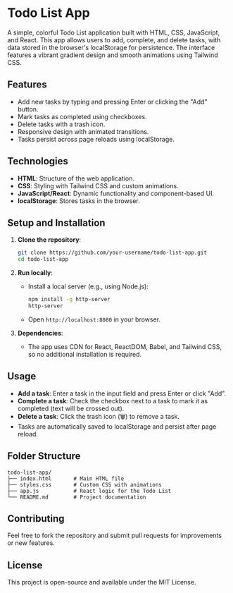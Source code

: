 # Todo List App

A simple, colorful Todo List application built with HTML, CSS, JavaScript, and React. This app allows users to add, complete, and delete tasks, with data stored in the browser's localStorage for persistence. The interface features a vibrant gradient design and smooth animations using Tailwind CSS.

## Features
- Add new tasks by typing and pressing Enter or clicking the "Add" button.
- Mark tasks as completed using checkboxes.
- Delete tasks with a trash icon.
- Responsive design with animated transitions.
- Tasks persist across page reloads using localStorage.

## Technologies
- **HTML**: Structure of the web application.
- **CSS**: Styling with Tailwind CSS and custom animations.
- **JavaScript/React**: Dynamic functionality and component-based UI.
- **localStorage**: Stores tasks in the browser.

## Setup and Installation
1. **Clone the repository**:
   ```bash
   git clone https://github.com/your-username/todo-list-app.git
   cd todo-list-app
   ```

2. **Run locally**:
   - Install a local server (e.g., using Node.js):
     ```bash
     npm install -g http-server
     http-server
     ```
   - Open `http://localhost:8080` in your browser.

3. **Dependencies**:
   - The app uses CDN for React, ReactDOM, Babel, and Tailwind CSS, so no additional installation is required.

## Usage
- **Add a task**: Enter a task in the input field and press Enter or click "Add".
- **Complete a task**: Check the checkbox next to a task to mark it as completed (text will be crossed out).
- **Delete a task**: Click the trash icon (🗑️) to remove a task.
- Tasks are automatically saved to localStorage and persist after page reload.


## Folder Structure
```
todo-list-app/
├── index.html       # Main HTML file
├── styles.css       # Custom CSS with animations
├── app.js           # React logic for the Todo List
└── README.md        # Project documentation
```

## Contributing
Feel free to fork the repository and submit pull requests for improvements or new features.

## License
This project is open-source and available under the MIT License.
